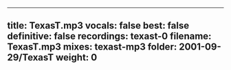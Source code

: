 
---
title: TexasT.mp3
vocals: false
best: false
definitive: false
recordings: texast-0
filename: TexasT.mp3
mixes: texast-mp3
folder: 2001-09-29/TexasT
weight: 0
---
